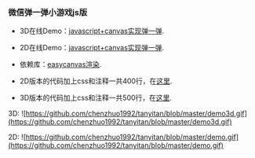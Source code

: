 ### 微信弹一弹小游戏js版

- 3D在线Demo：[javascript+canvas实现弹一弹](https://chenzhuo1992.github.io/tanyitan/).

- 2D在线Demo：[javascript+canvas实现弹一弹](https://chenzhuo1992.github.io/tanyitan/2d.html).

- 依赖库：[easycanvas渲染](https://chenzhuo1992.github.io/easycanvas/).

- 2D版本的代码加上css和注释一共400行，在[这里](https://github.com/chenzhuo1992/tanyitan/blob/master/docs/2d.html).

- 3D版本的代码加上css和注释一共500行，在[这里](https://github.com/chenzhuo1992/tanyitan/blob/master/docs/index.html).

3D:
![https://github.com/chenzhuo1992/tanyitan/blob/master/demo3d.gif](https://github.com/chenzhuo1992/tanyitan/blob/master/demo3d.gif)

2D:
![https://github.com/chenzhuo1992/tanyitan/blob/master/demo.gif](https://github.com/chenzhuo1992/tanyitan/blob/master/demo.gif)

